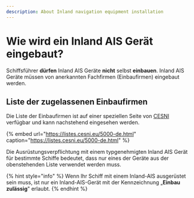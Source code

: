 ```yaml
---
description: About Inland navigation equipment installation
---
```


# Wie wird ein Inland AIS Gerät eingebaut?

Schiffsführer **dürfen** Inland AIS Geräte **nicht** selbst **einbauen**. Inland AIS Geräte müssen von anerkannten Fachfirmen \(Einbaufirmen\) eingebaut werden.

## Liste der zugelassenen Einbaufirmen

Die Liste der Einbaufirmen ist auf einer speziellen Seite von [CESNI](https://listes.cesni.eu/5000-en.html) verfügbar und kann nachstehend eingesehen werden.

{% embed url="https://listes.cesni.eu/5000-de.html" caption="https://listes.cesni.eu/5000-de.html" %}

Die Ausrüstungsverpflichtung mit einem typgenehmigten Inland AIS Gerät für bestimmte Schiffe bedeutet, dass nur eines der Geräte aus der obenstehenden Liste verwendet werden muss.



{% hint style="info" %}
Wenn Ihr Schiff mit einem Inland-AIS ausgerüstet sein muss, ist nur ein Inland-AIS-Gerät mit der Kennzeichnung „**Einbau zulässig**" erlaubt.
{% endhint %}

